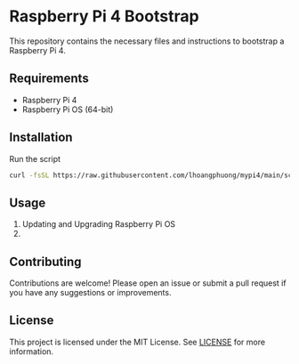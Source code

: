 # Raspberry Pi 4 Bootstrap

This repository contains the necessary files and instructions to bootstrap a Raspberry Pi 4.

## Requirements

- Raspberry Pi 4
- Raspberry Pi OS (64-bit)

## Installation
Run the script
```bash
curl -fsSL https://raw.githubusercontent.com/lhoangphuong/mypi4/main/script/setup.sh | bash
```

## Usage

1. Updating and Upgrading Raspberry Pi OS
2. 

## Contributing

Contributions are welcome! Please open an issue or submit a pull request if you have any suggestions or improvements.

## License

This project is licensed under the MIT License. See [LICENSE](LICENSE) for more information.
